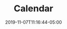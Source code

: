 ---
title: "Calendar"
date: 2019-11-07T11:16:44-05:00
draft: false
content: "<div class=\"maintabletemplate\"><table class=\"tablewidth50\" summary=\"See table caption for summary.\"> <caption class=\"invisible\">Course calendar.</caption> <thead> <tr> <th id=\"tbl446id0_0\" scope=\"col\">SES&nbsp;#</th> <th id=\"tbl446id0_1\" scope=\"col\">TOPICS</th> <th id=\"tbl446id0_2\" scope=\"col\">KEY&nbsp;DATES</th> </tr> </thead> <tbody> <tr class=\"row\"> <td headers=\"tbl446id0_0\">1</td> <td headers=\"tbl446id0_1\">The geometry of linear equations</td> <td headers=\"tbl446id0_2\">&nbsp;</td> </tr> <tr class=\"alt-row\"> <td headers=\"tbl446id0_0\">2</td> <td headers=\"tbl446id0_1\">Elimination with matrices</td> <td headers=\"tbl446id0_2\">&nbsp;</td> </tr> <tr class=\"row\"> <td headers=\"tbl446id0_0\">3</td> <td headers=\"tbl446id0_1\">Matrix operations and inverses</td> <td headers=\"tbl446id0_2\">&nbsp;</td> </tr> <tr class=\"alt-row\"> <td headers=\"tbl446id0_0\">4</td> <td headers=\"tbl446id0_1\"><em>LU</em> and <em>LDU</em> factorization</td> <td headers=\"tbl446id0_2\">&nbsp;</td> </tr> <tr class=\"row\"> <td headers=\"tbl446id0_0\">5</td> <td headers=\"tbl446id0_1\">Transposes and permutations</td> <td headers=\"tbl446id0_2\">Problem set 1 due</td> </tr> <tr class=\"alt-row\"> <td headers=\"tbl446id0_0\">6</td> <td headers=\"tbl446id0_1\">Vector spaces and subspaces</td> <td headers=\"tbl446id0_2\">&nbsp;</td> </tr> <tr class=\"row\"> <td headers=\"tbl446id0_0\">7</td> <td headers=\"tbl446id0_1\">The nullspace: Solving Ax = 0</td> <td headers=\"tbl446id0_2\">&nbsp;</td> </tr> <tr class=\"alt-row\"> <td headers=\"tbl446id0_0\">8</td> <td headers=\"tbl446id0_1\">Rectangular <em>PA</em> = <em>LU</em> and Ax = b</td> <td headers=\"tbl446id0_2\">Problem set 2 due</td> </tr> <tr class=\"row\"> <td headers=\"tbl446id0_0\">9</td> <td headers=\"tbl446id0_1\">Row reduced echelon form</td> <td headers=\"tbl446id0_2\">&nbsp;</td> </tr> <tr class=\"alt-row\"> <td headers=\"tbl446id0_0\">10</td> <td headers=\"tbl446id0_1\">Basis and dimension</td> <td headers=\"tbl446id0_2\">&nbsp;</td> </tr> <tr class=\"row\"> <td headers=\"tbl446id0_0\">11</td> <td headers=\"tbl446id0_1\">The four fundamental subspaces</td> <td headers=\"tbl446id0_2\">Problem set 3 due</td> </tr> <tr class=\"alt-row\"> <td headers=\"tbl446id0_0\">12</td> <td headers=\"tbl446id0_1\">Exam 1: Chapters 1 to 3.4</td> <td headers=\"tbl446id0_2\">&nbsp;</td> </tr> <tr class=\"row\"> <td headers=\"tbl446id0_0\">13</td> <td headers=\"tbl446id0_1\">Graphs and networks</td> <td headers=\"tbl446id0_2\">&nbsp;</td> </tr> <tr class=\"alt-row\"> <td headers=\"tbl446id0_0\">14</td> <td headers=\"tbl446id0_1\">Orthogonality</td> <td headers=\"tbl446id0_2\">Problem set 4 due</td> </tr> <tr class=\"row\"> <td headers=\"tbl446id0_0\">15</td> <td headers=\"tbl446id0_1\">Projections and subspaces</td> <td headers=\"tbl446id0_2\">&nbsp;</td> </tr> <tr class=\"alt-row\"> <td headers=\"tbl446id0_0\">16</td> <td headers=\"tbl446id0_1\">Least squares approximations</td> <td headers=\"tbl446id0_2\">&nbsp;</td> </tr> <tr class=\"row\"> <td headers=\"tbl446id0_0\">17</td> <td headers=\"tbl446id0_1\">Gram-Schmidt and <em>A</em> = <em>QR</em></td> <td headers=\"tbl446id0_2\">Problem set 5 due</td> </tr> <tr class=\"alt-row\"> <td headers=\"tbl446id0_0\">18</td> <td headers=\"tbl446id0_1\">Properties of determinants</td> <td headers=\"tbl446id0_2\">&nbsp;</td> </tr> <tr class=\"row\"> <td headers=\"tbl446id0_0\">19</td> <td headers=\"tbl446id0_1\">Formulas for determinants</td> <td headers=\"tbl446id0_2\">&nbsp;</td> </tr> <tr class=\"alt-row\"> <td headers=\"tbl446id0_0\">20</td> <td headers=\"tbl446id0_1\">Applications of determinants</td> <td headers=\"tbl446id0_2\">Problem set 6 due</td> </tr> <tr class=\"row\"> <td headers=\"tbl446id0_0\">21</td> <td headers=\"tbl446id0_1\">Eigenvalues and eigenvectors</td> <td headers=\"tbl446id0_2\">&nbsp;</td> </tr> <tr class=\"alt-row\"> <td headers=\"tbl446id0_0\">22</td> <td headers=\"tbl446id0_1\">Diagonalization</td> <td headers=\"tbl446id0_2\">&nbsp;</td> </tr> <tr class=\"row\"> <td headers=\"tbl446id0_0\">23</td> <td headers=\"tbl446id0_1\">Markov matrices</td> <td headers=\"tbl446id0_2\">Problem set 7 due</td> </tr> <tr class=\"alt-row\"> <td headers=\"tbl446id0_0\">24</td> <td headers=\"tbl446id0_1\"><em>Review for exam 2</em></td> <td headers=\"tbl446id0_2\">&nbsp;</td> </tr> <tr class=\"row\"> <td headers=\"tbl446id0_0\">25</td> <td headers=\"tbl446id0_1\">Exam 2: Chapters 1-5, 6.1-6.2, 8.2</td> <td headers=\"tbl446id0_2\">&nbsp;</td> </tr> <tr class=\"alt-row\"> <td headers=\"tbl446id0_0\">26</td> <td headers=\"tbl446id0_1\">Differential equations</td> <td headers=\"tbl446id0_2\">&nbsp;</td> </tr> <tr class=\"row\"> <td headers=\"tbl446id0_0\">27</td> <td headers=\"tbl446id0_1\">Symmetric matrices</td> <td headers=\"tbl446id0_2\">&nbsp;</td> </tr> <tr class=\"alt-row\"> <td headers=\"tbl446id0_0\">28</td> <td headers=\"tbl446id0_1\">Positive definite matrices</td> <td headers=\"tbl446id0_2\">&nbsp;</td> </tr> <tr class=\"row\"> <td headers=\"tbl446id0_0\">29</td> <td headers=\"tbl446id0_1\">Matrices in engineering</td> <td headers=\"tbl446id0_2\">Problem set 8 due</td> </tr> <tr class=\"alt-row\"> <td headers=\"tbl446id0_0\">30</td> <td headers=\"tbl446id0_1\">Similar matrices</td> <td headers=\"tbl446id0_2\">&nbsp;</td> </tr> <tr class=\"row\"> <td headers=\"tbl446id0_0\">31</td> <td headers=\"tbl446id0_1\">Singular value decomposition</td> <td headers=\"tbl446id0_2\">Problem set 9 due</td> </tr> <tr class=\"alt-row\"> <td headers=\"tbl446id0_0\">32</td> <td headers=\"tbl446id0_1\">Fourier series, FFT, complex matrices</td> <td headers=\"tbl446id0_2\">&nbsp;</td> </tr> <tr class=\"row\"> <td headers=\"tbl446id0_0\">33</td> <td headers=\"tbl446id0_1\">Linear transformations</td> <td headers=\"tbl446id0_2\">&nbsp;</td> </tr> <tr class=\"alt-row\"> <td headers=\"tbl446id0_0\">34</td> <td headers=\"tbl446id0_1\">Choice of basis</td> <td headers=\"tbl446id0_2\">Problem set 10 due</td> </tr> <tr class=\"row\"> <td headers=\"tbl446id0_0\">35</td> <td headers=\"tbl446id0_1\">Linear programming</td> <td headers=\"tbl446id0_2\">&nbsp;</td> </tr> <tr class=\"alt-row\"> <td headers=\"tbl446id0_0\">36</td> <td headers=\"tbl446id0_1\"><em>Course review</em></td> <td headers=\"tbl446id0_2\">&nbsp;</td> </tr> <tr class=\"row\"> <td headers=\"tbl446id0_0\">37</td> <td headers=\"tbl446id0_1\">Exam 3: Chapters 1-8 (8.1, 2, 3, 5)</td> <td headers=\"tbl446id0_2\">&nbsp;</td> </tr> <tr class=\"alt-row\"> <td headers=\"tbl446id0_0\">38</td> <td headers=\"tbl446id0_1\">Numerical linear algebra</td> <td headers=\"tbl446id0_2\">&nbsp;</td> </tr> <tr class=\"row\"> <td headers=\"tbl446id0_0\">39</td> <td headers=\"tbl446id0_1\">Computational science</td> <td headers=\"tbl446id0_2\">&nbsp;</td> </tr> <tr class=\"alt-row\"> <td headers=\"tbl446id0_0\">40</td> <td headers=\"tbl446id0_1\">Final exam</td> <td headers=\"tbl446id0_2\">&nbsp;</td> </tr> </tbody> </table></div>"
menu: 
    main:
        name: "Calendar"
---